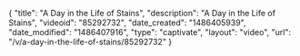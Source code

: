 {
    "title": "A Day in the Life of Stains",
    "description": "A Day in the Life of Stains",
    "videoid": "85292732",
    "date_created": "1486405939",
    "date_modified": "1486407916",
    "type": "captivate",
    "layout": "video",
    "url": "\/v\/a-day-in-the-life-of-stains\/85292732"
}